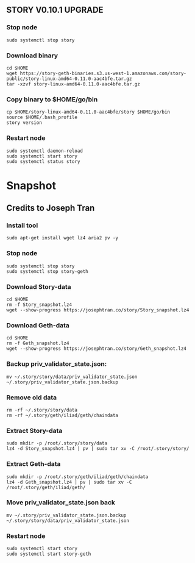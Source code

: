 ## STORY V0.10.1 UPGRADE

### Stop node
```
sudo systemctl stop story
```

### Download binary

```
cd $HOME
wget https://story-geth-binaries.s3.us-west-1.amazonaws.com/story-public/story-linux-amd64-0.11.0-aac4bfe.tar.gz
tar -xzvf story-linux-amd64-0.11.0-aac4bfe.tar.gz
```

### Copy binary to $HOME/go/bin

```
cp $HOME/story-linux-amd64-0.11.0-aac4bfe/story $HOME/go/bin
source $HOME/.bash_profile
story version
```

### Restart node
```
sudo systemctl daemon-reload
sudo systemctl start story
sudo systemctl status story
```

# Snapshot

## Credits to Joseph Tran
### Install tool
```
sudo apt-get install wget lz4 aria2 pv -y
```
### Stop node
```
sudo systemctl stop story
sudo systemctl stop story-geth
```
### Download Story-data
```
cd $HOME
rm -f Story_snapshot.lz4
wget --show-progress https://josephtran.co/story/Story_snapshot.lz4
```
### Download Geth-data
```
cd $HOME
rm -f Geth_snapshot.lz4
wget --show-progress https://josephtran.co/story/Geth_snapshot.lz4
```
### Backup priv_validator_state.json:
```
mv ~/.story/story/data/priv_validator_state.json ~/.story/priv_validator_state.json.backup
```
### Remove old data
```
rm -rf ~/.story/story/data
rm -rf ~/.story/geth/iliad/geth/chaindata
```
### Extract Story-data
```
sudo mkdir -p /root/.story/story/data
lz4 -d Story_snapshot.lz4 | pv | sudo tar xv -C /root/.story/story/
```
### Extract Geth-data
```
sudo mkdir -p /root/.story/geth/iliad/geth/chaindata
lz4 -d Geth_snapshot.lz4 | pv | sudo tar xv -C /root/.story/geth/iliad/geth/
```
### Move priv_validator_state.json back
```
mv ~/.story/priv_validator_state.json.backup ~/.story/story/data/priv_validator_state.json
```
### Restart node
```
sudo systemctl start story
sudo systemctl start story-geth
```
